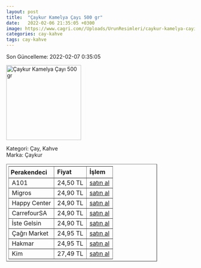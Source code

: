```yaml
---
layout: post
title:  "Çaykur Kamelya Çayı 500 gr"
date:   2022-02-06 21:35:05 +0300
image: https://www.cagri.com//Uploads/UrunResimleri/caykur-kamelya-cayi-500-gr-9a74.jpg
categories: cay-kahve
tags: cay-kahve
---
```


Son Güncelleme: 2022-02-07 0:35:05

<img src="https://www.cagri.com//Uploads/UrunResimleri/caykur-kamelya-cayi-500-gr-9a74.jpg" width="200" alt="Çaykur Kamelya Çayı 500 gr" />

Kategori: Çay, Kahve
<br />
Marka: Çaykur

<table border="1" style="padding: 5px;width:80%;">
  <tr>
    <td style="padding: 5px;"><strong>Perakendeci</strong></td>
    <td><strong>Fiyat</strong></td>
    <td><strong>İşlem</strong></td>
  </tr>
  <tr>
              <td>A101</td>
              <td>24,50 TL</td>
              <td><a target="_blank" href="https://www.a101.com.tr/market/caykur-cay-kamelya-500-g/">satın al</a></td>
            </tr><tr>
              <td>Migros</td>
              <td>24,90 TL</td>
              <td><a target="_blank" href="https://www.migros.com.tr/caykur-kamelya-cay-500-g-p-2f7988">satın al</a></td>
            </tr><tr>
              <td>Happy Center</td>
              <td>24,90 TL</td>
              <td><a target="_blank" href="https://www.happycenter.com.tr/Caykur_500_Gr_Cay_Kamelya">satın al</a></td>
            </tr><tr>
              <td>CarrefourSA</td>
              <td>24,90 TL</td>
              <td><a target="_blank" href="https://www.carrefoursa.com/caykur-kamelya-cayi-500-g-p-30018810">satın al</a></td>
            </tr><tr>
              <td>İste Gelsin</td>
              <td>24,90 TL</td>
              <td><a target="_blank" href="https://www.istegelsin.com/urun/caykur-kamelya-500-gr_CAY27-AD">satın al</a></td>
            </tr><tr>
              <td>Çağrı Market</td>
              <td>24,95 TL</td>
              <td><a target="_blank" href="https://www.cagri.com/caykur-kamelya-cayi-500-gr">satın al</a></td>
            </tr><tr>
              <td>Hakmar</td>
              <td>24,95 TL</td>
              <td><a target="_blank" href="https://www.hakmarexpress.com.tr/urun/gida-caykur-kamelya-cayi-siyah-cay-500gr">satın al</a></td>
            </tr><tr>
              <td>Kim</td>
              <td>27,49 TL</td>
              <td><a target="_blank" href="https://www.kimgeldi.com/caykur-kamelya-cay-500-gr">satın al</a></td>
            </tr>
</table>
